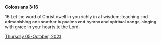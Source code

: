 **Colossians 3:16**

16 Let the word of Christ dwell in you richly in all wisdom; teaching and admonishing one another in psalms and hymns and spiritual songs, singing with grace in your hearts to the Lord.

[Thursday 05-October, 2023](https://getbible.net/kjv/Colossians/3/16)
